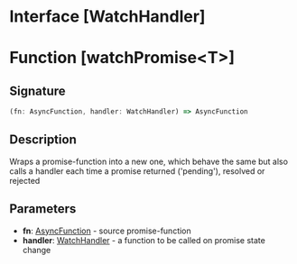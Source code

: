 <a name="id-13"></a>
Interface [WatchHandler]
===




Function [watchPromise\<T\>]
===

Signature
---
```typescript
(fn: AsyncFunction, handler: WatchHandler) => AsyncFunction
```

Description
---
Wraps a promise-function into a new one,
which behave the same but also calls a handler each time
a promise returned ('pending'), resolved or rejected

Parameters
---
- **fn**: [AsyncFunction](https://github.com/int0h/promise-decorators/blob/master/docs/src/index.md#id-33) - source promise-function
- **handler**: [WatchHandler](https://github.com/int0h/promise-decorators/blob/master/docs/src/modules/watchPromise.md#id-13) - a function to be called on promise state change
